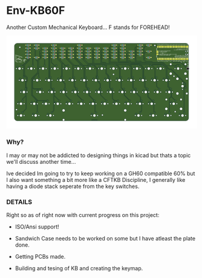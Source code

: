# Env-KB60F
 Another Custom Mechanical Keyboard... F stands for FOREHEAD!

![PCBShot](Env-KB60F.png)


### Why?
I may or may not be addicted to designing things in kicad but thats a topic we'll discuss another time...

Ive decided Im going to try to keep working on a GH60 compatible 60% but I also want something a bit more like a CFTKB Discipline, I generally like having a diode stack seperate from the key switches.


### DETAILS
Right so as of right now with current progress on this project:
- ISO/Ansi support!
- Sandwich Case needs to be worked on some but I have atleast the plate done.

- Getting PCBs made.
- Building and tesing of KB and creating the keymap.

